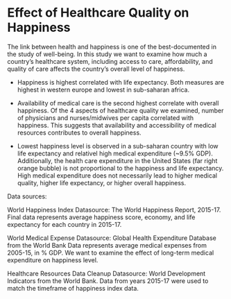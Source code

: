 # Effect of Healthcare Quality on Happiness

The link between health and happiness is one of the best-documented in the study of well-being. In this study we want to examine how much a country’s healthcare system, including access to care, affordability, and quality of care affects the country’s overall level of happiness.

* Happiness is highest correlated with life expectancy. Both measures are highest in western europe and lowest in sub-saharan africa.

* Availability of medical care is the second highest correlate with overall happiness. Of the 4 aspects of healthcare quality we examined, number of physicians and nurses/midwives per capita correlated with happiness. This suggests that availability and accessibility of medical resources contributes to overall happiness.

* Lowest happiness level is observed in a sub-saharan country with low life expectancy and relativel high medical expenditure (~9.5% GDP). Additionally, the health care expenditure in the United States (far right orange bubble) is not proportional to the happiness and life expectancy. High medical expenditure does not necessarily lead to higher medical quality, higher life expectancy, or higher overall happiness.


Data sources:

World Happiness Index
Datasource: The World Happiness Report, 2015-17.
Final data represents average happiness score, economy, and life expectancy for each country in 2015-17.

World Medical Expense 
Datasource: Global Health Expenditure Database from the World Bank
Data represents average medical expenses from 2005-15, in % GDP. We want to examine the effect of long-term medical expenditure on happiness level.

Healthcare Resources Data Cleanup
Datasource: World Development Indicators from the World Bank.
Data from years 2015-17 were used to match the timeframe of happiness index data.
